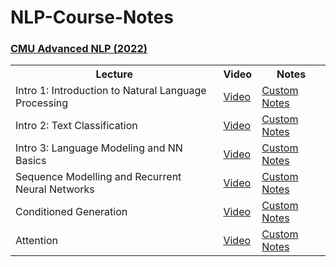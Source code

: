 # NLP-Course-Notes

### [CMU Advanced NLP (2022)](http://www.phontron.com/class/anlp2021/index.html)

<table class="tg">
  <tr>
    <th class="tg-yw4l"><b>Lecture</b></th>
    <th class="tg-yw4l"><b>Video</b></th>
    <th class="tg-yw4l"><b>Notes</b></th>
  </tr>
  
  <tr>
    <td class="tg-yw4l">Intro 1: Introduction to Natural Language Processing </td>
    <td class="tg-yw4l"><a href="https://youtu.be/rVht4eK3EZw">Video<a></td>
    <td class="tg-yw4l"><a href="https://modern-palladium-44c.notion.site/Intro-1-Introduction-to-Natural-Language-Processing-4146adce855f4f629dc2a62b650e344b">Custom Notes</a></td>
  </tr>
    <tr>
    <td class="tg-yw4l">Intro 2: Text Classification </td>
    <td class="tg-yw4l"><a href="https://youtu.be/boPpVexvDAI">Video<a></td>
    <td class="tg-yw4l"><a href="https://modern-palladium-44c.notion.site/Intro-2-Text-Classification-79c03ee327af4ac4892da6de87406b78">Custom Notes</a></td>
  </tr>
      <tr>
    <td class="tg-yw4l">Intro 3: Language Modeling and NN Basics </td>
    <td class="tg-yw4l"><a href="https://youtu.be/pifqfW2ApI4">Video<a></td>
    <td class="tg-yw4l"><a href="https://modern-palladium-44c.notion.site/Intro-3-Language-Modeling-and-NN-Basics-91468eaef0a1465fba5bbab3889968ab">Custom Notes</a></td>
  </tr>
        <tr>
    <td class="tg-yw4l">Sequence Modelling and Recurrent Neural Networks </td>
    <td class="tg-yw4l"><a href="https://youtu.be/N_Ip2zhIGSk">Video<a></td>
    <td class="tg-yw4l"><a href="https://modern-palladium-44c.notion.site/Sequence-Modelling-and-Recurrent-Neural-Networks-b63b77eef999448fbefa01bd5a59f038">Custom Notes</a></td>
  </tr>
       <tr>
    <td class="tg-yw4l">Conditioned Generation</td>
    <td class="tg-yw4l"><a href="https://youtu.be/FazNgBWvkkk">Video<a></td>
    <td class="tg-yw4l"><a href="https://modern-palladium-44c.notion.site/Conditioned-Generation-b2ca1bafabbd4853a5b39cc7e04690b9">Custom Notes</a></td>
  </tr>
       <tr>
    <td class="tg-yw4l">Attention</td>
    <td class="tg-yw4l"><a href="https://youtu.be/0PPzD4mxpuM">Video<a></td>
    <td class="tg-yw4l"><a href="https://modern-palladium-44c.notion.site/Attention-ea4406b57e2448779a7c50f95ee22b02">Custom Notes</a></td>
  </tr>
</table>
